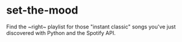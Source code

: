 # set-the-mood
Find the ~right~ playlist for those "instant classic" songs you've just discovered with Python and the Spotify API.
